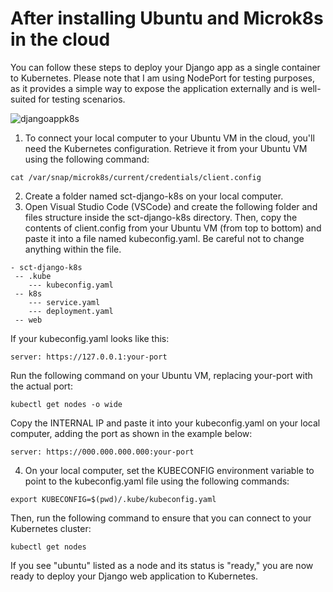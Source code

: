 # After installing Ubuntu and Microk8s in the cloud 
You can follow these steps to deploy your Django app as a single container to Kubernetes. Please note that I am using NodePort for testing purposes, as it provides a simple way to expose the application externally and is well-suited for testing scenarios.  

![djangoappk8s](https://res.cloudinary.com/andinianst93/image/upload/v1699228312/Screenshot_2023-11-06_at_6.50.10_AM_dewd5n.jpg)
1. To connect your local computer to your Ubuntu VM in the cloud, you'll need the Kubernetes configuration. Retrieve it from your Ubuntu VM using the following command:
```
cat /var/snap/microk8s/current/credentials/client.config
```
2. Create a folder named sct-django-k8s on your local computer.
3. Open Visual Studio Code (VSCode) and create the following folder and files structure inside the sct-django-k8s directory. Then, copy the contents of client.config from your Ubuntu VM (from top to bottom) and paste it into a file named kubeconfig.yaml. Be careful not to change anything within the file.
```
- sct-django-k8s
 -- .kube
    --- kubeconfig.yaml
 -- k8s
    --- service.yaml
    --- deployment.yaml
 -- web
```
If your kubeconfig.yaml looks like this:
```
server: https://127.0.0.1:your-port
```
Run the following command on your Ubuntu VM, replacing your-port with the actual port:
```
kubectl get nodes -o wide
```
Copy the INTERNAL IP and paste it into your kubeconfig.yaml on your local computer, adding the port as shown in the example below:
```
server: https://000.000.000.000:your-port
```
4. On your local computer, set the KUBECONFIG environment variable to point to the kubeconfig.yaml file using the following commands:
```
export KUBECONFIG=$(pwd)/.kube/kubeconfig.yaml
```
Then, run the following command to ensure that you can connect to your Kubernetes cluster:

```
kubectl get nodes 
```
If you see "ubuntu" listed as a node and its status is "ready," you are now ready to deploy your Django web application to Kubernetes.